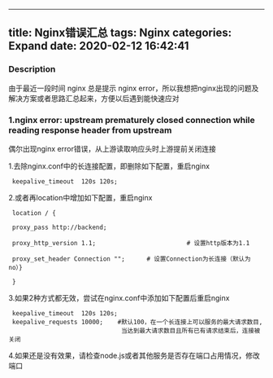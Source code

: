-------------------------
title: Nginx错误汇总
tags: Nginx
categories: Expand
date: 2020-02-12 16:42:41
-------------------------


### Description
由于最近一段时间 nginx 总是提示 nginx error，所以我想把nginx出现的问题及解决方案或者思路汇总起来，方便以后遇到能快速应对 

### 1.nginx error: upstream prematurely closed connection while reading response header from upstream
偶尔出现nginx error错误，从上游读取响应头时上游提前关闭连接

1.去除nginx.conf中的长连接配置，即删除如下配置，重启nginx

   ```jshelllanguage
    keepalive_timeout  120s 120s;
   ```
   
2.或者再location中增加如下配置，重启nginx

   ```jshelllanguage
    location / {
    
    proxy_pass http://backend;
    
    proxy_http_version 1.1;                         # 设置http版本为1.1
    
    proxy_set_header Connection "";      # 设置Connection为长连接（默认为no）}
    
    }
   ```
3.如果2种方式都无效，尝试在nginx.conf中添加如下配置后重启nginx

   ```jshelllanguage
    keepalive_timeout  120s 120s;
    keepalive_requests 10000;    #默认100，在一个长连接上可以服务的最大请求数目,
                                  当达到最大请求数目且所有已有请求结束后，连接被关闭
   ```
4.如果还是没有效果，请检查node.js或者其他服务是否存在端口占用情况，修改端口